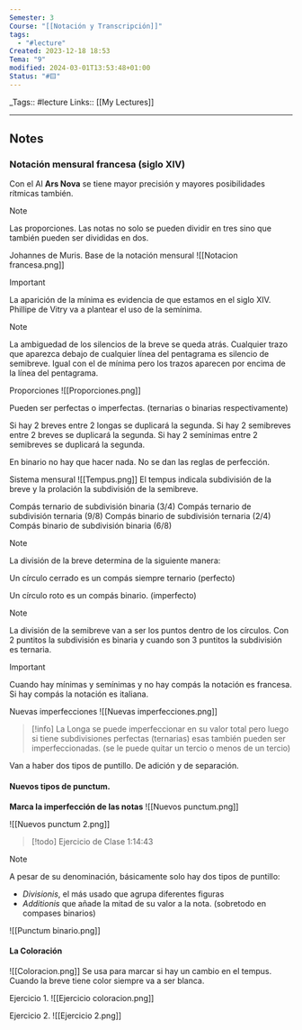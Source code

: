 ```yaml
---
Semester: 3
Course: "[[Notación y Transcripción]]"
tags:
  - "#lecture"
Created: 2023-12-18 18:53
Tema: "9"
modified: 2024-03-01T13:53:48+01:00
Status: "#🟨"
---
```


\_Tags::  #lecture 
Links:: [[My Lectures]]
___

## Notes

### Notación mensural francesa (siglo XIV) 

Con el Al **Ars Nova** se tiene mayor precisión y mayores posibilidades rítmicas también.

> [!note]
> Las proporciones. Las notas no solo se pueden dividir en tres sino que también pueden ser divididas en dos.


Johannes de Muris. Base de la notación mensural 
![[Notacion francesa.png]]

> [!important]
> La aparición de la mínima es evidencia de que estamos en el siglo XIV. Phillipe de Vitry va a plantear el uso de la semínima. 
> 

> [!note]
> La ambiguedad de los silencios de la breve se queda atrás. Cualquier trazo que aparezca debajo de cualquier línea del pentagrama es silencio de semibreve. Igual con el de mínima pero los trazos aparecen por encima de la línea del pentagrama.
> 

Proporciones
![[Proporciones.png]]

Pueden ser perfectas o imperfectas. (ternarias o binarias respectivamente)

Si hay 2 breves entre 2 longas se duplicará la segunda. Si hay 2 semibreves entre 2 breves se duplicará la segunda. Si hay 2 semínimas entre 2 semibreves se duplicará la segunda.

En binario no hay que hacer nada. No se dan las reglas de perfección.

Sistema mensural
![[Tempus.png]]
El tempus indicala subdivisión de la breve y la prolación la subdivisión de la semibreve.

Compás ternario de subdivisión binaria (3/4)
Compás ternario de subdivisión ternaria (9/8)
Compás binario de subdivisión ternaria (2/4)
Compás binario de subdivisión binaria (6/8)

> [!note]
> La división de la breve determina de la siguiente manera:
> 
> Un círculo cerrado es un compás siempre ternario (perfecto)
> 
> Un círculo roto es un compás binario. (imperfecto)

> [!note]
> La división de la semibreve van a ser los puntos dentro de los círculos. Con 2 puntitos la subdivisión es binaria y cuando son 3 puntitos la subdivisión es ternaria.
> 


> [!important]
> Cuando hay mínimas y semínimas y no hay compás la notación es francesa. Si hay compás la notación es italiana.
> 

Nuevas imperfecciones
![[Nuevas imperfecciones.png]]

> [!info]
> La Longa se puede imperfeccionar en su valor total pero luego si tiene subdivisiones perfectas (ternarias) esas también pueden ser imperfeccionadas. (se le puede quitar un tercio o menos de un tercio)


Van a haber dos tipos de puntillo. De adición y de separación. 

#### Nuevos tipos de punctum.

**Marca la imperfección de las notas**
![[Nuevos punctum.png]]



![[Nuevos punctum 2.png]]

> [!todo]
> Ejercicio de Clase 1:14:43


> [!note]
> A pesar de su denominación, básicamente solo hay dos tipos de puntillo:
> - *Divisionis*, el más usado que agrupa diferentes figuras
> - *Additionis* que añade la mitad de su valor a la nota. (sobretodo en compases binarios)
> 
![[Punctum binario.png]]
> 

#### La Coloración

 ![[Coloracion.png]]
Se usa para marcar si hay un cambio en el tempus. 
Cuando la breve tiene color siempre va a ser blanca.

Ejercicio 1.
![[Ejercicio coloracion.png]]

Ejercicio 2.
![[Ejercicio 2.png]]






